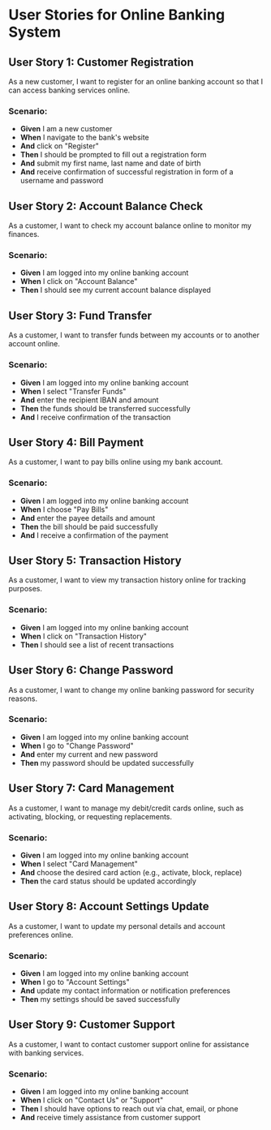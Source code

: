 # User Stories for Online Banking System

## User Story 1: Customer Registration
As a new customer, I want to register for an online banking account so that I can access banking services online.

### Scenario:
- **Given** I am a new customer
- **When** I navigate to the bank's website
- **And** click on "Register"
- **Then** I should be prompted to fill out a registration form
- **And** submit my first name, last name and date of birth
- **And** receive confirmation of successful registration in form of a username and password

## User Story 2: Account Balance Check
As a customer, I want to check my account balance online to monitor my finances.

### Scenario:
- **Given** I am logged into my online banking account
- **When** I click on "Account Balance"
- **Then** I should see my current account balance displayed

## User Story 3: Fund Transfer
As a customer, I want to transfer funds between my accounts or to another account online.

### Scenario:
- **Given** I am logged into my online banking account
- **When** I select "Transfer Funds"
- **And** enter the recipient IBAN and amount
- **Then** the funds should be transferred successfully
- **And** I receive confirmation of the transaction

## User Story 4: Bill Payment
As a customer, I want to pay bills online using my bank account.

### Scenario:
- **Given** I am logged into my online banking account
- **When** I choose "Pay Bills"
- **And** enter the payee details and amount
- **Then** the bill should be paid successfully
- **And** I receive a confirmation of the payment

## User Story 5: Transaction History
As a customer, I want to view my transaction history online for tracking purposes.

### Scenario:
- **Given** I am logged into my online banking account
- **When** I click on "Transaction History"
- **Then** I should see a list of recent transactions

## User Story 6: Change Password
As a customer, I want to change my online banking password for security reasons.

### Scenario:
- **Given** I am logged into my online banking account
- **When** I go to "Change Password"
- **And** enter my current and new password
- **Then** my password should be updated successfully

## User Story 7: Card Management
As a customer, I want to manage my debit/credit cards online, such as activating, blocking, or requesting replacements.

### Scenario:
- **Given** I am logged into my online banking account
- **When** I select "Card Management"
- **And** choose the desired card action (e.g., activate, block, replace)
- **Then** the card status should be updated accordingly

## User Story 8: Account Settings Update
As a customer, I want to update my personal details and account preferences online.

### Scenario:
- **Given** I am logged into my online banking account
- **When** I go to "Account Settings"
- **And** update my contact information or notification preferences
- **Then** my settings should be saved successfully

## User Story 9: Customer Support
As a customer, I want to contact customer support online for assistance with banking services.

### Scenario:
- **Given** I am logged into my online banking account
- **When** I click on "Contact Us" or "Support"
- **Then** I should have options to reach out via chat, email, or phone
- **And** receive timely assistance from customer support

